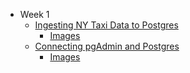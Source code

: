 <!-- TOC -->
* Week 1
  * [Ingesting NY Taxi Data to Postgres](README-init.md)
    * [Images](readme_init_files)
  * [Connecting pgAdmin and Postgres](README-postgres.md)
    * [Images](readme_postgres_files)
<!-- TOC -->